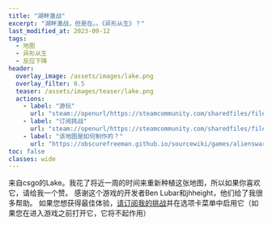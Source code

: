 ```yaml
---
title: "湖畔激战"
excerpt: "湖畔激战，但是在。。《异形从生》？"
last_modified_at: 2023-09-12
tags:
  - 地图
  - 异形从生
  - 反应下降
header:
  overlay_image: /assets/images/lake.png
  overlay_filter: 0.5
  teaser: /assets/images/teaser/lake.png
  actions:
    - label: "游玩"
      url: "steam://openurl/https://steamcommunity.com/sharedfiles/filedetails/?id=3034646999"
    - label: "订阅挑战"
      url: "steam://openurl/https://steamcommunity.com/sharedfiles/filedetails/?id=3033122955"
    - label: "该地图是如何制作的？"
      url: "https://obscurefreeman.github.io/sourcewiki/games/alienswarm/introduction/"
toc: false
classes: wide
---
```


来自csgo的Lake。我花了将近一周的时间来重新种植这张地图，所以如果你喜欢它，请给我一个赞。
感谢这个游戏的开发者Ben Lubar和jhheight，他们给了我很多帮助。
如果您想获得最佳体验，[请订阅我的挑战](steam://openurl/https://steamcommunity.com/sharedfiles/filedetails/?id=3033122955)并在选项卡菜单中启用它（如果您在进入游戏之前打开它，它将不起作用）
